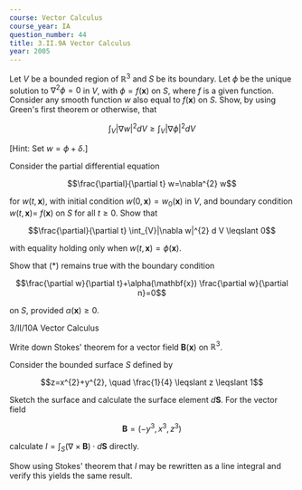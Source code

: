 ```yaml
---
course: Vector Calculus
course_year: IA
question_number: 44
title: 3.II.9A Vector Calculus
year: 2005
---
```



Let $V$ be a bounded region of $\mathbb{R}^{3}$ and $S$ be its boundary. Let $\phi$ be the unique solution to $\nabla^{2} \phi=0$ in $V$, with $\phi=f(\mathbf{x})$ on $S$, where $f$ is a given function. Consider any smooth function $w$ also equal to $f(\mathbf{x})$ on $S$. Show, by using Green's first theorem or otherwise, that

$$\int_{V}|\nabla w|^{2} d V \geqslant \int_{V}|\nabla \phi|^{2} d V$$

[Hint: Set $w=\phi+\delta .]$

Consider the partial differential equation

$$\frac{\partial}{\partial t} w=\nabla^{2} w$$

for $w(t, \mathbf{x})$, with initial condition $w(0, \mathbf{x})=w_{0}(\mathbf{x})$ in $V$, and boundary condition $w(t, \mathbf{x})=$ $f(\mathbf{x})$ on $S$ for all $t \geqslant 0$. Show that

$$\frac{\partial}{\partial t} \int_{V}|\nabla w|^{2} d V \leqslant 0$$

with equality holding only when $w(t, \mathbf{x})=\phi(\mathbf{x})$.

Show that $(*)$ remains true with the boundary condition

$$\frac{\partial w}{\partial t}+\alpha(\mathbf{x}) \frac{\partial w}{\partial n}=0$$

on $S$, provided $\alpha(\mathbf{x}) \geqslant 0$.

3/II/10A Vector Calculus

Write down Stokes' theorem for a vector field $\mathbf{B}(\mathbf{x})$ on $\mathbb{R}^{3}$.

Consider the bounded surface $S$ defined by

$$z=x^{2}+y^{2}, \quad \frac{1}{4} \leqslant z \leqslant 1$$

Sketch the surface and calculate the surface element $d \mathbf{S}$. For the vector field

$$\mathbf{B}=\left(-y^{3}, x^{3}, z^{3}\right)$$

calculate $I=\int_{S}(\nabla \times \mathbf{B}) \cdot d \mathbf{S}$ directly.

Show using Stokes' theorem that $I$ may be rewritten as a line integral and verify this yields the same result.